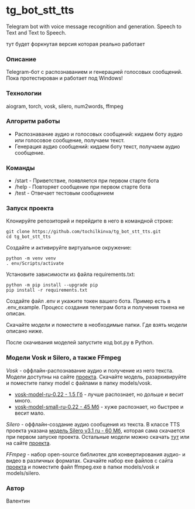 # tg_bot_stt_tts
Telegram bot with voice message recognition and generation. Speech to Text and Text to Speech.

тут будет форкнутая версия которая реально работает

### Описание
Telegram-бот с распознаванием и генерацией голосовых сообщений. Пока протестирован и работает под Windows!

### Технологии
aiogram, torch, vosk, silero, num2words, ffmpeg

### Алгоритм работы
- Распознавание аудио и голосовых сообщений: кидаем боту аудио или голосовое сообщение, получаем текст.
- Генерация аудио сообщений: кидаем боту текст, получаем аудио сообщение.

### Команды
- /start - Приветствие, появляется при первом старте бота
- /help - Повторяет сообщение при первом старте бота
- /test - Отвечает тестовым сообщением

### Запуск проекта

Клонируйте репозиторий и перейдите в него в командной строке:

```
git clone https://github.com/tochilkinva/tg_bot_stt_tts.git
cd tg_bot_stt_tts
```

Cоздайте и активируйте виртуальное окружение:

```
python -m venv venv
. env/Scripts/activate
```

Установите зависимости из файла requirements.txt:

```
python -m pip install --upgrade pip
pip install -r requirements.txt
```

Создайте файл .env и укажите токен вашего бота. Пример есть в .env_example. Процесс создания телеграм бота и получения токена не описан.

Скачайте модели и поместите в необходимые папки. Где взять модели описано ниже.

После скачивания моделей запустите код bot.py в Python.

### Модели Vosk и Silero, а также FFmpeg

*Vosk* - оффлайн-распознавание аудио и получение из него текста. Модели доступны на сайте [проекта](https://alphacephei.com/vosk/models "Vosk - оффлайн-распознавание аудио"). Скачайте модель, разархивируйте и поместите папку model с файлами в папку models/vosk.
- [vosk-model-ru-0.22       - 1.5 Гб](https://alphacephei.com/vosk/models/vosk-model-ru-0.22.zip "Модель vosk-model-ru-0.22 - 1.5 Гб") - лучше распознает, но дольше и весит много.
- [vosk-model-small-ru-0.22 - 45 Мб](https://alphacephei.com/vosk/models/vosk-model-small-ru-0.22.zip "Модель vosk-model-small-ru-0.22 - 45 Мб") - хуже распознает, но быстрее и весит мало.

*Silero* - оффлайн-создание аудио сообщения из текста.
В классе TTS проекта указана [модель Silero v3.1 ru - 60 Мб](https://models.silero.ai/models/tts/ru/v3_1_ru.pt "Модель Silero v3.1 ru - 60 Мб"), которая сама скачается при первом запуске проекта. Остальные модели можно скачать [тут](https://github.com/snakers4/silero-models/blob/master/models.yml "Silero - оффлайн-создание аудио из текста") или на сайте [проекта](https://github.com/snakers4/silero-models "Silero - оффлайн-создание аудио из текста").

*FFmpeg* - набор open-source библиотек для конвертирования аудио- и видео в различных форматах.
Скачайте набор exe файлов с сайта [проекта](https://ffmpeg.org/download.html "FFmpeg - набор open-source библиотек для конвертирования аудио- и видео в различных форматах.") и поместите файл ffmpeg.exe в папки models/vosk и models/silero.


### Автор
Валентин
